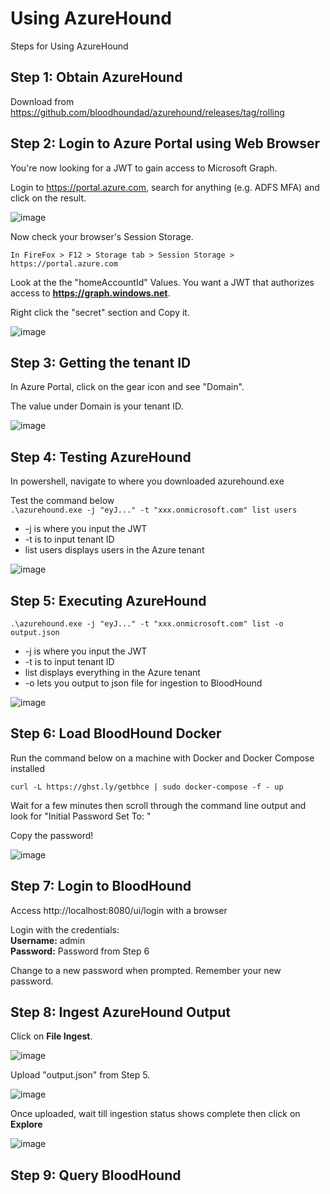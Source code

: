 # Using AzureHound
Steps for Using AzureHound


## Step 1: Obtain AzureHound
Download from https://github.com/bloodhoundad/azurehound/releases/tag/rolling


## Step 2: Login to Azure Portal using Web Browser
You're now looking for a JWT to gain access to Microsoft Graph.  
  
Login to https://portal.azure.com, search for anything (e.g. ADFS MFA) and click on the result.  
  
![image](https://github.com/benlee105/Using-AzureHound/assets/62729308/23fde5c7-e47e-4c2c-9a0c-af6e04b44684)
  
Now check your browser's Session Storage.   
  
`In FireFox > F12 > Storage tab > Session Storage > https://portal.azure.com`  
  
Look at the the "homeAccountId" Values. You want a JWT that authorizes access to **https://graph.windows.net**.  
  
Right click the "secret" section and Copy it.  

![image](https://github.com/benlee105/Using-AzureHound/assets/62729308/c82e0aef-66a1-41d3-a179-38157d595af1)


## Step 3: Getting the tenant ID
In Azure Portal, click on the gear icon and see "Domain".  

The value under Domain is your tenant ID.  
  
![image](https://github.com/benlee105/Using-AzureHound/assets/62729308/f216ff11-2a85-4c4b-aaee-2a8c0190f28a)



## Step 4: Testing AzureHound
In powershell, navigate to where you downloaded azurehound.exe  

Test the command below  
`.\azurehound.exe -j "eyJ..." -t "xxx.onmicrosoft.com" list users`  
- -j is where you input the JWT
- -t is to input tenant ID
- list users displays users in the Azure tenant

![image](https://github.com/benlee105/Using-AzureHound/assets/62729308/1c5f034e-2f0d-433c-8ec9-ee632d19ae75)


## Step 5: Executing AzureHound
`.\azurehound.exe -j "eyJ..." -t "xxx.onmicrosoft.com" list -o output.json`  
- -j is where you input the JWT
- -t is to input tenant ID
- list displays everything in the Azure tenant
- -o lets you output to json file for ingestion to BloodHound


![image](https://github.com/benlee105/Using-AzureHound/assets/62729308/b8a10c84-42d2-48e7-975b-24181831eb3f)

## Step 6: Load BloodHound Docker
Run the command below on a machine with Docker and Docker Compose installed

`curl -L https://ghst.ly/getbhce | sudo docker-compose -f - up`
  
Wait for a few minutes then scroll through the command line output and look for "Initial Password Set To: "  
  
Copy the password!
  
![image](https://github.com/benlee105/Using-AzureHound/assets/62729308/97c0d208-c1d4-4fa2-ad4f-6ef6cb9fdfe0)


## Step 7: Login to BloodHound
Access http://localhost:8080/ui/login with a browser  
  
Login with the credentials:  
**Username:** admin  
**Password:** Password from Step 6  
  
Change to a new password when prompted. Remember your new password.  

## Step 8: Ingest AzureHound Output
Click on **File Ingest**.  
  
![image](https://github.com/benlee105/Using-AzureHound/assets/62729308/df787250-7297-4681-a2e3-37f7f4e620ea)  

Upload "output.json" from Step 5.  

![image](https://github.com/benlee105/Using-AzureHound/assets/62729308/c7d03bba-f8c7-4acd-bfe6-303246116960)

Once uploaded, wait till ingestion status shows complete then click on **Explore**  

![image](https://github.com/benlee105/Using-AzureHound/assets/62729308/b0f49515-7bf6-4b42-ae99-face9064df12)  

## Step 9: Query BloodHound

